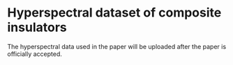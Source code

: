 # Hyperspectral dataset of composite insulators
The hyperspectral data used in the paper will be uploaded after the paper is officially accepted.
